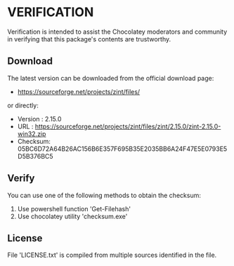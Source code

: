 # VERIFICATION
Verification is intended to assist the Chocolatey moderators and community in verifying that this package's contents are trustworthy.

## Download
The latest version can be downloaded from the official download page:
- https://sourceforge.net/projects/zint/files/

or directly:
- Version : 2.15.0
- URL     : https://sourceforge.net/projects/zint/files/zint/2.15.0/zint-2.15.0-win32.zip
- Checksum: 05BC6D72A64B26AC156B6E357F695B35E2035BB6A24F47E5E0793E5D5B376BC5

## Verify
You can use one of the following methods to obtain the checksum:
1. Use powershell function 'Get-Filehash'
2. Use chocolatey utility 'checksum.exe'


## License
File 'LICENSE.txt' is compiled from multiple sources identified in the file.
